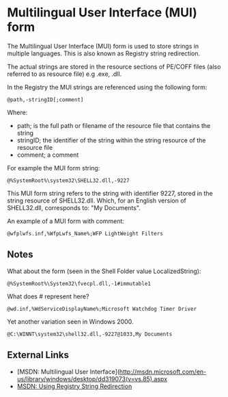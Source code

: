 # Multilingual User Interface (MUI) form

The Multilingual User Interface (MUI) form is used to store strings in multiple
languages. This is also known as Registry string redirection.

The actual strings are stored in the resource sections of PE/COFF files (also
referred to as resource file) e.g .exe, .dll.

In the Registry the MUI strings are referenced using the following form:

```
@path,-stringID[;comment]
```

Where:

* path; is the full path or filename of the resource file that contains the
string
* stringID; the identifier of the string within the string resource of the
resource file
* comment; a comment

For example the MUI form string:

```
@%SystemRoot%\system32\SHELL32.dll,-9227
```

This MUI form string refers to the string with identifier 9227, stored in the
string resource of SHELL32.dll. Which, for an English version of SHELL32.dll,
corresponds to: "My Documents".

An example of a MUI form with comment:

```
@wfplwfs.inf,%WfpLwfs_Name%;WFP LightWeight Filters
```

## Notes

What about the form (seen in the Shell Folder value LocalizedString):

```
@%SystemRoot%\System32\fvecpl.dll,-1#immutable1
```

What does # represent here?

```
@wd.inf,%WdServiceDisplayName%;Microsoft Watchdog Timer Driver
```

Yet another variation seen in Windows 2000.

```
@C:\WINNT\system32\shell32.dll,-9227@1033,My Documents
```

## External Links

* [MSDN: Multilingual User Interface](http://msdn.microsoft.com/en-us/library/windows/desktop/dd319073(v=vs.85).aspx
* [MSDN: Using Registry String Redirection](http://msdn.microsoft.com/library/dd374120(VS.85).aspx)

